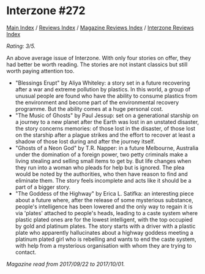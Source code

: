 # Interzone #272

[Main Index](../../../README.md) / [Reviews Index](../../README.md) / [Magazine Reviews Index](../README.md) / [Interzone Reviews Index](README.md)

*Rating: 3/5.*

An above average issue of Interzone. With only four stories on offer, they had better be worth reading. The stories are not instant classics but still worth paying attention too.

- "Blessings Erupt" by Aliya Whiteley: a story set in a future recovering after a war and extreme pollution by plastics. In this world, a group of unusual people are found who have the ability to consume plastics from the environment and become part of the environmental recovery programme. But the ability comes at a huge personal cost.
- "The Music of Ghosts" by Paul Jessup: set on a generational starship on a journey to a new planet after the Earth was lost in an unstated disaster, the story concerns memories: of those lost in the disaster, of those lost on the starship after a plague strikes and the effort to recover at least a shadow of those lost during and after the journey itself.
- "Ghosts of a Neon God" by T.R. Napper: in a future Melbourne, Australia under the domination of a foreign power, two petty criminals make a living stealing and selling small items to get by. But life changes when they run into a woman who pleads for help but is ignored. The plea would be noted by the authorities, who then have reason to find and eliminate them. The story feels incomplete and acts like it should be a part of a bigger story.
- "The Goddess of the Highway" by Erica L. Satifka: an interesting piece about a future where, after the release of some mysterious substance, people's intelligence has been lowered and the only way to regain it is via 'plates' attached to people's heads, leading to a caste system where plastic plated ones are for the lowest intelligent, with the top occupied by gold and platinum plates. The story starts with a driver with a plastic plate who apparently hallucinates about a highway goddess meeting a platinum plated girl who is rebelling and wants to end the caste system, with help from a mysterious organisation with whom they are trying to contact.

*Magazine read from 2017/09/22 to 2017/10/01.*
